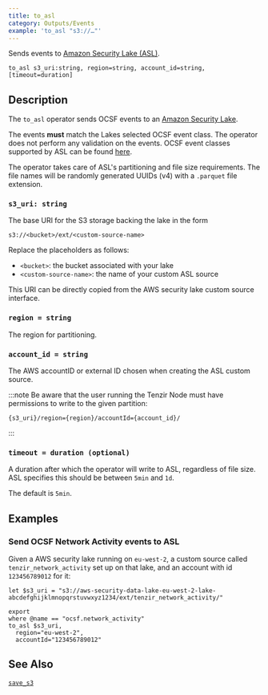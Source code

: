 ```yaml
---
title: to_asl
category: Outputs/Events
example: 'to_asl "s3://…"'
---
```

Sends events to [Amazon Security Lake (ASL)][asl].

[asl]: https://aws.amazon.com/security-lake/

```tql
to_asl s3_uri:string, region=string, account_id=string, [timeout=duration]
```

## Description

The `to_asl` operator sends OCSF events to an [Amazon Security Lake][asl].

The events **must** match the Lakes selected OCSF event class. The operator does not
perform any validation on the events.
OCSF event classes supported by ASL can be found [here](https://docs.aws.amazon.com/security-lake/latest/userguide/adding-custom-sources.html#ocsf-eventclass).

The operator takes care of ASL's partitioning and file size requirements.
The file names will be randomly generated UUIDs (v4) with a `.parquet` file
extension.

### `s3_uri: string`

The base URI for the S3 storage backing the lake in the form

```
s3://<bucket>/ext/<custom-source-name>
```

Replace the placeholders as follows:

* `<bucket>`: the bucket associated with your lake
* `<custom-source-name>`: the name of your custom ASL source

This URI can be directly copied from the AWS security lake custom source interface.

### `region = string`

The region for partitioning.

### `account_id = string`

The AWS accountID or external ID chosen when creating the ASL custom source.

:::note
Be aware that the user running the Tenzir Node must have permissions to write to
the given partition:
```
{s3_uri}/region={region}/accountId={account_id}/
```
:::

### `timeout = duration (optional)`

A duration after which the operator will write to ASL, regardless of file size.
ASL specifies this should be between `5min` and `1d`.

The default is `5min`.

## Examples

### Send OCSF Network Activity events to ASL

Given a AWS security lake running on `eu-west-2`, a custom source called
`tenzir_network_activity` set up on that lake, and an account with id
`123456789012`
for it:

```tql
let $s3_uri = "s3://aws-security-data-lake-eu-west-2-lake-abcdefghijklmnopqrstuvwxyz1234/ext/tenzir_network_activity/"

export
where @name == "ocsf.network_activity"
to_asl $s3_uri,
  region="eu-west-2",
  accountId="123456789012"
```

## See Also

[`save_s3`](/reference/operators/save_s3)
